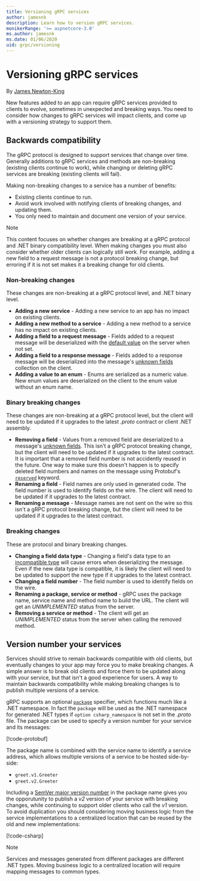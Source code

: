 ```yaml
---
title: Versioning gRPC services
author: jamesnk
description: Learn how to version gRPC services.
monikerRange: '>= aspnetcore-3.0'
ms.author: jamesnk
ms.date: 01/06/2020
uid: grpc/versioning
---
```

# Versioning gRPC services

By [James Newton-King](https://twitter.com/jamesnk)

New features added to an app can require gRPC services provided to clients to evolve, sometimes in unexpected and breaking ways. You need to consider how changes to gRPC services will impact clients, and come up with a versioning strategy to support them.

## Backwards compatibility

The gRPC protocol is designed to support services that change over time. Generally additions to gRPC services and methods are non-breaking (existing clients continue to work), while changing or deleting gRPC services are breaking (existing clients will fail).

Making non-breaking changes to a service has a number of benefits:

- Existing clients continue to run.
- Avoid work involved with notifying clients of breaking changes, and updating them.
- You only need to maintain and document one version of your service.

> [!NOTE]
> This content focuses on whether changes are breaking at a gRPC protocol and .NET binary compatibility level. When making changes you must also consider whether older clients can logically still work. For example, adding a new field to a request message is not a protocol breaking change, but erroring if it is not set makes it a breaking change for old clients.

### Non-breaking changes

These changes are non-breaking at a gRPC protocol level, and .NET binary level.

- **Adding a new service** - Adding a new service to an app has no impact on existing clients.
- **Adding a new method to a service** - Adding a new method to a service has no impact on existing clients.
- **Adding a field to a request message** - Fields added to a request message will be deserialized with the [default value](https://developers.google.com/protocol-buffers/docs/proto3#default) on the server when not set.
- **Adding a field to a response message** - Fields added to a response message will be deserialized into the message's [unknown fields](https://developers.google.com/protocol-buffers/docs/proto3#unknowns) collection on the client.
- **Adding a value to an enum** - Enums are serialized as a numeric value. New enum values are deserialized on the client to the enum value without an enum name.

### Binary breaking changes

These changes are non-breaking at a gRPC protocol level, but the client will need to be updated if it upgrades to the latest *.proto* contract or client .NET assembly.

- **Removing a field** - Values from a removed field are deserialized to a message's [unknown fields](https://developers.google.com/protocol-buffers/docs/proto3#unknowns). This isn't a gRPC protocol breaking change, but the client will need to be updated if it upgrades to the latest contract. It is important that a removed field number is not accidently reused in the future. One way to make sure this doesn't happen is to specify deleted field numbers and names on the message using Protobuf's [`reserved`](https://developers.google.com/protocol-buffers/docs/proto3#reserved) keyword.
- **Renaming a field** - Field names are only used in generated code. The field number is used to identify fields on the wire. The client will need to be updated if it upgrades to the latest contract.
- **Renaming a message** - Message names are not sent on the wire so this isn't a gRPC protocol breaking change, but the client will need to be updated if it upgrades to the latest contract.

### Breaking changes

These are protocol and binary breaking changes.

- **Changing a field data type** - Changing a field's data type to an [incompatible type](https://developers.google.com/protocol-buffers/docs/proto3#updating) will cause errors when deserializing the message. Even if the new data type is compatible, it is likely the client will need to be updated to support the new type if it upgrades to the latest contract.
- **Changing a field number** - The field number is used to identify fields on the wire.
- **Renaming a package, service or method** - gRPC uses the package name, service name and method name to build the URL. The client will get an *UNIMPLEMENTED* status from the server.
- **Removing a service or method** - The client will get an *UNIMPLEMENTED* status from the server when calling the removed method.

## Version number your services

Services should strive to remain backwards compatible with old clients, but eventually changes to your app may force you to make breaking changes. A simple answer is to break old clients and force them to be updated along with your service, but that isn't a good experience for users. A way to maintain backwards compatibility while making breaking changes is to publish multiple versions of a service.

gRPC supports an optional [`package`](https://developers.google.com/protocol-buffers/docs/proto3#packages) specifier, which functions much like a .NET namespace. In fact the `package` will be used as the .NET namespace for generated .NET types if `option csharp_namespace` is not set in the *.proto* file. The package can be used to specify a version number for your service and its messages:

[!code-protobuf[](versioning/sample/greet.v1.proto?highlight=3)]

The package name is combined with the service name to identify a service address, which allows multiple versions of a service to be hosted side-by-side:

* `greet.v1.Greeter`
* `greet.v2.Greeter`

Including a [SemVer major version number](https://semver.org/) in the package name gives you the opporutunity to publish a *v2* version of your service with breaking changes, while continuing to support older clients who call the *v1* version. To avoid duplication you should considering moving business logic from the service implementations to a centralized location that can be reused by the old and new implementations:

[!code-csharp[](versioning/sample/GreeterServiceV1.cs?highlight=10,19)]

> [!NOTE]
> Services and messages generated from different packages are different .NET types. Moving business logic to a centralized location will require mapping messages to common types.

